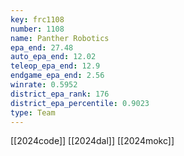 ```yaml
---
key: frc1108
number: 1108
name: Panther Robotics
epa_end: 27.48
auto_epa_end: 12.02
teleop_epa_end: 12.9
endgame_epa_end: 2.56
winrate: 0.5952
district_epa_rank: 176
district_epa_percentile: 0.9023
type: Team
---
```

[[2024code]]
[[2024dal]]
[[2024mokc]]
